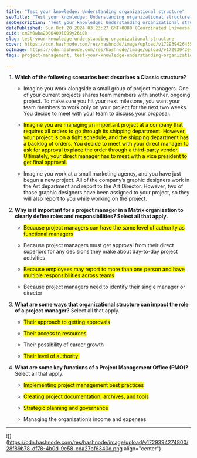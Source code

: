 ```yaml
---
title: "Test your knowledge: Understanding organizational structure"
seoTitle: "Test your knowledge: Understanding organizational structure"
seoDescription: "Test your knowledge: Understanding organizational structure"
datePublished: Sun Oct 20 2024 03:23:27 GMT+0000 (Coordinated Universal Time)
cuid: cm2h0wba2000409l099y26i0k
slug: test-your-knowledge-understanding-organizational-structure
cover: https://cdn.hashnode.com/res/hashnode/image/upload/v1729394264356/8bb7314e-bfb8-4eb1-a2a5-8003b65c2020.png
ogImage: https://cdn.hashnode.com/res/hashnode/image/upload/v1729394304213/0a4fe2a9-6fef-4ada-b725-b3ec27e0f1de.png
tags: project-management, test-your-knowledge-understanding-organizational-structure

---
```


1. **Which of the following scenarios best describes a Classic structure?**
    
    * Imagine you work alongside a small group of project managers. One of your current projects shares team members with another, ongoing project. To make sure you hit your next milestone, you want your team members to work only on your project for the next two weeks. You decide to meet with your team to discuss your proposal.
        
    * <mark>Imagine you are managing an important project at a company that requires all orders to go through its shipping department. However, your project is on a tight schedule, and the shipping department has a backlog of orders. You decide to meet with your direct manager to ask for approval to place the order through a third-party vendor. Ultimately, your direct manager has to meet with a vice president to get final approval.</mark>
        
    * Imagine you work at a small marketing agency, and you have just begun a new project. All of the company’s graphic designers work in the Art department and report to the Art Director. However, two of those graphic designers have been assigned to your project, so they will also report to you while working on the project.
        
2. **Why is it important for a project manager in a Matrix organization to clearly define roles and responsibilities? Select all that apply.**
    
    * <mark>Because project managers can have the same level of authority as functional managers</mark>
        
    * Because project managers must get approval from their direct superiors for any decisions they make about day-to-day project activities
        
    * <mark>Because employees may report to more than one person and have multiple responsibilities across teams</mark>
        
    * Because project managers need to identify their single manager or director
        
3. **What are some ways that organizational structure can impact the role of a project manager?** Select all that apply.
    
    * <mark>Their approach to getting approvals</mark>
        
    * <mark>Their access to resources</mark>
        
    * Their possibility of career growth
        
    * <mark>Their level of authority&nbsp;</mark> 
        
4. **What are some key functions of a Project Management Office (PMO)?** Select all that apply.
    
    * <mark>Implementing project management best practices</mark>
        
    * <mark>Creating project documentation, archives, and tools</mark>
        
    * <mark>Strategic planning and governance</mark>
        
    * Managing the organization’s income and expenses
        

---

![](https://cdn.hashnode.com/res/hashnode/image/upload/v1729394274800/28f89b78-df78-4b0d-9e58-cda27bf6340d.png align="center")